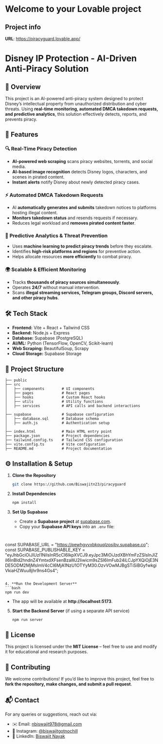 # Welcome to your Lovable project

## Project info

**URL**: https://piracyguard.lovable.app/

# **Disney IP Protection - AI-Driven Anti-Piracy Solution**

## **📌 Overview**
This project is an AI-powered anti-piracy system designed to protect Disney’s intellectual property from unauthorized distribution and cyber threats. Using **real-time monitoring, automated DMCA takedown requests, and predictive analytics**, this solution effectively detects, reports, and prevents piracy.

## **🚀 Features**

### 🔍 **Real-Time Piracy Detection**
- **AI-powered web scraping** scans piracy websites, torrents, and social media.
- **AI-based image recognition** detects Disney logos, characters, and scenes in pirated content.
- **Instant alerts** notify Disney about newly detected piracy cases.

### ⚡ **Automated DMCA Takedown Requests**
- AI **automatically generates and submits** takedown notices to platforms hosting illegal content.
- **Monitors takedown status** and resends requests if necessary.
- Reduces legal workload and **removes pirated content faster**.

### 🔮 **Predictive Analytics & Threat Prevention**
- Uses **machine learning to predict piracy trends** before they escalate.
- Identifies **high-risk platforms and regions** for preventive action.
- Helps allocate resources **more efficiently** to combat piracy.

### 🌍 **Scalable & Efficient Monitoring**
- Tracks **thousands of piracy sources simultaneously**.
- Operates **24/7** without manual intervention.
- Scans **illegal streaming services, Telegram groups, Discord servers, and other piracy hubs**.

## **🛠️ Tech Stack**
- **Frontend:** Vite + React + Tailwind CSS
- **Backend:** Node.js + Express
- **Database:** Supabase (PostgreSQL)
- **AI/ML:** Python (TensorFlow, OpenCV, Scikit-learn)
- **Web Scraping:** BeautifulSoup, Scrapy
- **Cloud Storage:** Supabase Storage

## **📂 Project Structure**
```
├── public
├── src
│   ├── components        # UI components
│   ├── pages             # React pages
│   ├── hooks             # Custom React hooks
│   ├── utils             # Utility functions
│   ├── services          # API calls and backend interactions
│
├── supabase              # Supabase configuration
│   ├── database.sql      # Database schema
│   ├── auth.js           # Authentication setup
│
├── index.html            # Main HTML entry point
├── package.json          # Project dependencies
├── tailwind.config.ts    # Tailwind CSS configuration
├── vite.config.ts        # Vite configuration
├── README.md             # Project documentation
```

## **⚙️ Installation & Setup**

1. **Clone the Repository**
   ```bash
   git clone https://github.com/Biswajitn23/piracyguard
   ```

2. **Install Dependencies**
   ```bash
   npm install
   ```

3. **Set Up Supabase**
   - Create a **Supabase project** at [supabase.com](https://supabase.com/).
   - Copy your **Supabase API keys** into an `.env` file:
   ```
  
const SUPABASE_URL = "https://pewhgvvxbkquqlzpsibv.supabase.co";
const SUPABASE_PUBLISHABLE_KEY = "eyJhbGciOiJIUzI1NiIsInR5cCI6IkpXVCJ9.eyJpc3MiOiJzdXBhYmFzZSIsInJlZiI6InBld2hndnZ4YmtxdXFsenBzaWJ2Iiwicm9sZSI6ImFub24iLCJpYXQiOjE3NDE5ODM2MjMsImV4cCI6MjA1NzU1OTYyM30.OzvVOwMJBgSTiSiBGyfwkgiVkiaHZWuu8jhr9ns4Gs4";

   ```

4. **Run the Development Server**
   ```bash
   npm run dev
   ```
   - The app will be available at **http://localhost:5173**.

5. **Start the Backend Server** (if using a separate API service)
   ```bash
   npm run server
   ```

## **📜 License**
This project is licensed under the **MIT License** – feel free to use and modify it for educational and research purposes.

## **🤝 Contributing**
We welcome contributions! If you’d like to improve this project, feel free to **fork the repository, make changes, and submit a pull request**.

## **📬 Contact**
For any queries or suggestions, reach out via:
- ✉️ Email: nbiswajit978@gmail.com
- 📸 Instagram: [@biswajitgotnochill](https://instagram.com/biswajitgotnochill)
- 🔗 LinkedIn: [Biswajit Nayak](https://www.linkedin.com/in/biswajit-nayak-9a0b97321)






